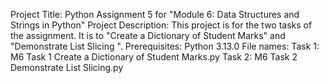 Project Title: Python Assignment 5 for "Module 6: Data Structures and Strings in Python"
Project Description: This project is for the two tasks of the assignment. It is to "Create a Dictionary of Student Marks" and "Demonstrate List Slicing ".
Prerequisites: Python 3.13.0
File names: 
Task 1: M6 Task 1 Create a Dictionary of Student Marks.py
Task 2: M6 Task 2 Demonstrate List Slicing.py
